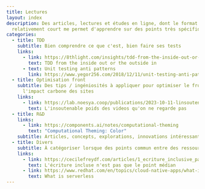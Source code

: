 ```yaml
---
title: Lectures
layout: index
description: Des articles, lectures et études en ligne, dont le format
  relativement court me permet d'apprendre sur des points très spécifiques.
categories:
  - title: TDD
    subtitle: Bien comprendre ce que c'est, bien faire ses tests
    links:
      - link: https://8thlight.com/insights/tdd-from-the-inside-out-or-the-outside-in
        text: TDD from the inside out or the outside in
      - text: Unit testing anti patterns
        link: https://www.yegor256.com/2018/12/11/unit-testing-anti-patterns.html
  - title: Optimisation front
    subtitle: Des tips / ingéniosités à appliquer pour optimiser le front et réduire
      l'impact carbone des sites
    links:
      - link: https://lab.noesya.coop/publications/2023-10-11-linsoutenable-poids-des-videos-quon-ne-regarde-pas/
        text: L'insoutenable poids des videos qu'on ne regarde pas
  - title: R&D
    links:
      - link: https://components.ai/notes/computational-theming
        text: "Computational Theming: Color"
    subtitle: Articles, concepts, explorations, innovations intéressantes
  - title: Divers
    subtitle: À catégoriser lorsque des points commun entre des ressources apparaîtrons
    links:
      - link: https://cecilefreydf.com/articles/1_ecriture_inclusive_pas_que_point_median.html
        text: L'écriture incluse n'est pas que le point médian
      - link: https://www.redhat.com/en/topics/cloud-native-apps/what-is-serverless
        text: What is serverless
---
```

